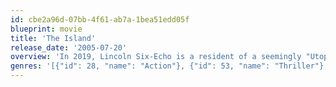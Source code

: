 ```yaml
---
id: cbe2a96d-07bb-4f61-ab7a-1bea51edd05f
blueprint: movie
title: 'The Island'
release_date: '2005-07-20'
overview: 'In 2019, Lincoln Six-Echo is a resident of a seemingly "Utopian" but contained facility. Like all of the inhabitants of this carefully-controlled environment, Lincoln hopes to be chosen to go to The Island — reportedly the last uncontaminated location on the planet. But Lincoln soon discovers that everything about his existence is a lie.'
genres: '[{"id": 28, "name": "Action"}, {"id": 53, "name": "Thriller"}, {"id": 878, "name": "Science Fiction"}, {"id": 12, "name": "Adventure"}]'
---
```

